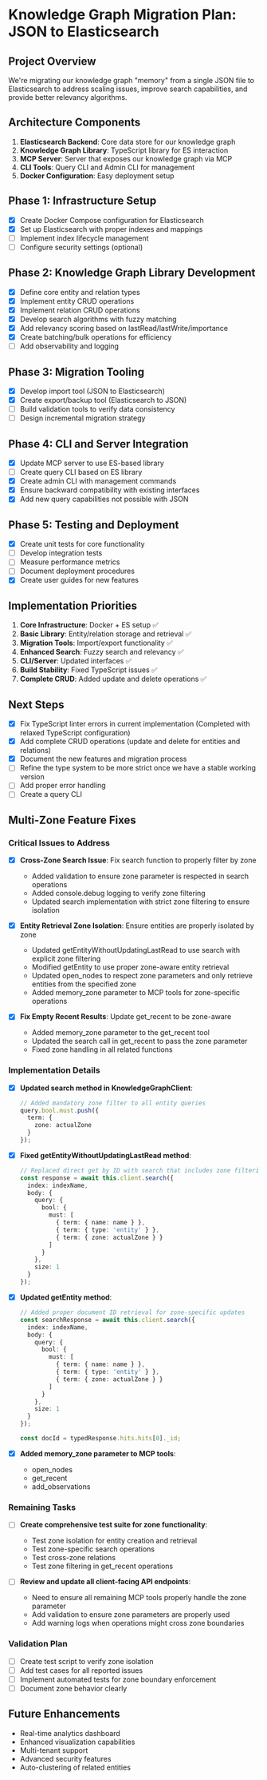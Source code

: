 # Knowledge Graph Migration Plan: JSON to Elasticsearch

## Project Overview
We're migrating our knowledge graph "memory" from a single JSON file to Elasticsearch to address scaling issues, improve search capabilities, and provide better relevancy algorithms.

## Architecture Components
1. **Elasticsearch Backend**: Core data store for our knowledge graph
2. **Knowledge Graph Library**: TypeScript library for ES interaction
3. **MCP Server**: Server that exposes our knowledge graph via MCP
4. **CLI Tools**: Query CLI and Admin CLI for management
5. **Docker Configuration**: Easy deployment setup

## Phase 1: Infrastructure Setup
- [x] Create Docker Compose configuration for Elasticsearch
- [x] Set up Elasticsearch with proper indexes and mappings
- [ ] Implement index lifecycle management
- [ ] Configure security settings (optional)

## Phase 2: Knowledge Graph Library Development
- [x] Define core entity and relation types
- [x] Implement entity CRUD operations
- [x] Implement relation CRUD operations
- [x] Develop search algorithms with fuzzy matching
- [x] Add relevancy scoring based on lastRead/lastWrite/importance
- [x] Create batching/bulk operations for efficiency
- [ ] Add observability and logging

## Phase 3: Migration Tooling
- [x] Develop import tool (JSON to Elasticsearch)
- [x] Create export/backup tool (Elasticsearch to JSON)
- [ ] Build validation tools to verify data consistency
- [ ] Design incremental migration strategy

## Phase 4: CLI and Server Integration
- [x] Update MCP server to use ES-based library
- [ ] Create query CLI based on ES library
- [x] Create admin CLI with management commands
- [x] Ensure backward compatibility with existing interfaces
- [x] Add new query capabilities not possible with JSON

## Phase 5: Testing and Deployment
- [x] Create unit tests for core functionality
- [ ] Develop integration tests
- [ ] Measure performance metrics
- [ ] Document deployment procedures
- [x] Create user guides for new features

## Implementation Priorities
1. **Core Infrastructure**: Docker + ES setup ✅
2. **Basic Library**: Entity/relation storage and retrieval ✅
3. **Migration Tools**: Import/export functionality ✅
4. **Enhanced Search**: Fuzzy search and relevancy ✅
5. **CLI/Server**: Updated interfaces ✅
6. **Build Stability**: Fixed TypeScript issues ✅
7. **Complete CRUD**: Added update and delete operations ✅

## Next Steps
- [x] Fix TypeScript linter errors in current implementation (Completed with relaxed TypeScript configuration)
- [x] Add complete CRUD operations (update and delete for entities and relations)
- [x] Document the new features and migration process
- [ ] Refine the type system to be more strict once we have a stable working version
- [ ] Add proper error handling
- [ ] Create a query CLI

## Multi-Zone Feature Fixes

### Critical Issues to Address
- [x] **Cross-Zone Search Issue**: Fix search function to properly filter by zone
  - Added validation to ensure zone parameter is respected in search operations
  - Added console.debug logging to verify zone filtering
  - Updated search implementation with strict zone filtering to ensure isolation

- [x] **Entity Retrieval Zone Isolation**: Ensure entities are properly isolated by zone
  - Updated getEntityWithoutUpdatingLastRead to use search with explicit zone filtering
  - Modified getEntity to use proper zone-aware entity retrieval
  - Updated open_nodes to respect zone parameters and only retrieve entities from the specified zone
  - Added memory_zone parameter to MCP tools for zone-specific operations

- [x] **Fix Empty Recent Results**: Update get_recent to be zone-aware
  - Added memory_zone parameter to the get_recent tool
  - Updated the search call in get_recent to pass the zone parameter
  - Fixed zone handling in all related functions

### Implementation Details
- [x] **Updated search method in KnowledgeGraphClient**:
  ```typescript
  // Added mandatory zone filter to all entity queries
  query.bool.must.push({
    term: {
      zone: actualZone
    }
  });
  ```

- [x] **Fixed getEntityWithoutUpdatingLastRead method**:
  ```typescript
  // Replaced direct get by ID with search that includes zone filtering
  const response = await this.client.search({
    index: indexName,
    body: {
      query: {
        bool: {
          must: [
            { term: { name: name } },
            { term: { type: 'entity' } },
            { term: { zone: actualZone } }
          ]
        }
      },
      size: 1
    }
  });
  ```

- [x] **Updated getEntity method**:
  ```typescript
  // Added proper document ID retrieval for zone-specific updates
  const searchResponse = await this.client.search({
    index: indexName,
    body: {
      query: {
        bool: {
          must: [
            { term: { name: name } },
            { term: { type: 'entity' } },
            { term: { zone: actualZone } }
          ]
        }
      },
      size: 1
    }
  });
  
  const docId = typedResponse.hits.hits[0]._id;
  ```

- [x] **Added memory_zone parameter to MCP tools**:
  - open_nodes
  - get_recent
  - add_observations
  
### Remaining Tasks
- [ ] **Create comprehensive test suite for zone functionality**:
  - Test zone isolation for entity creation and retrieval
  - Test zone-specific search operations
  - Test cross-zone relations
  - Test zone filtering in get_recent operations

- [ ] **Review and update all client-facing API endpoints**:
  - Need to ensure all remaining MCP tools properly handle the zone parameter
  - Add validation to ensure zone parameters are properly used
  - Add warning logs when operations might cross zone boundaries

### Validation Plan
- [ ] Create test script to verify zone isolation
- [ ] Add test cases for all reported issues
- [ ] Implement automated tests for zone boundary enforcement
- [ ] Document zone behavior clearly

## Future Enhancements
- Real-time analytics dashboard
- Enhanced visualization capabilities
- Multi-tenant support
- Advanced security features
- Auto-clustering of related entities 